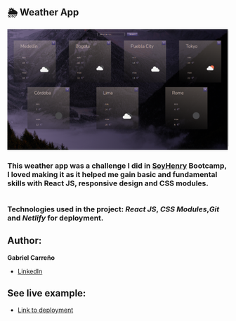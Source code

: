 ## 🌦️ Weather App

![Design preview](./src/assets/weather-app-screen.png)

### This weather app was a challenge I did in [SoyHenry](https://www.soyhenry.com/) Bootcamp, I loved making it as it helped me gain basic and fundamental skills with React JS, responsive design and CSS modules.

#

### Technologies used in the project: _React JS_, _CSS Modules_,_Git_ and _Netlify_ for deployment.

## Author:

**Gabriel Carreño**

- [LinkedIn](https://www.linkedin.com/in/gabrielcarrenio/)

## See live example:

- [Link to deployment](https://weather-app-with-cra-react-js.netlify.app/)
